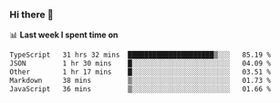 ### Hi there 👋

<!--
**DBvc/DBvc** is a ✨ _special_ ✨ repository because its `README.md` (this file) appears on your GitHub profile.

Here are some ideas to get you started:

- 🔭 I’m currently working on ...
- 🌱 I’m currently learning ...
- 👯 I’m looking to collaborate on ...
- 🤔 I’m looking for help with ...
- 💬 Ask me about ...
- 📫 How to reach me: ...
- 😄 Pronouns: ...
- ⚡ Fun fact: ...
-->

📊 **Last week I spent time on**
<!--START_SECTION:waka-->

```txt
TypeScript   31 hrs 32 mins  █████████████████████▒░░░   85.19 %
JSON         1 hr 30 mins    █░░░░░░░░░░░░░░░░░░░░░░░░   04.09 %
Other        1 hr 17 mins    █░░░░░░░░░░░░░░░░░░░░░░░░   03.51 %
Markdown     38 mins         ▒░░░░░░░░░░░░░░░░░░░░░░░░   01.73 %
JavaScript   36 mins         ▒░░░░░░░░░░░░░░░░░░░░░░░░   01.66 %
```

<!--END_SECTION:waka-->
